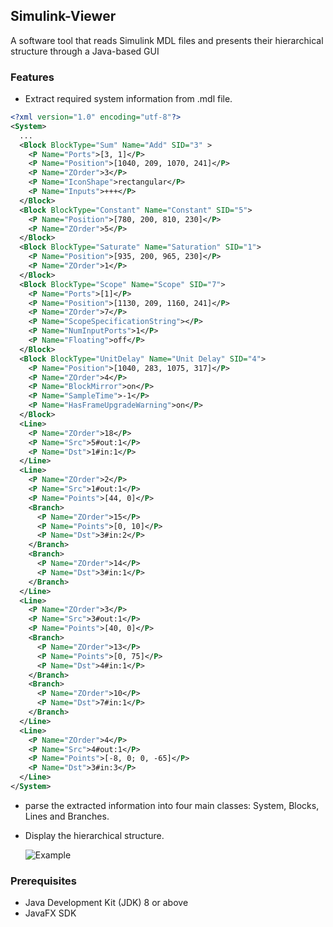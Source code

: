 ## Simulink-Viewer
A software tool that reads Simulink MDL files and presents their hierarchical structure through a Java-based GUI

### Features
- Extract required system information from .mdl file.

```xml
<?xml version="1.0" encoding="utf-8"?>
<System>
  ...
  <Block BlockType="Sum" Name="Add" SID="3" >
    <P Name="Ports">[3, 1]</P>
    <P Name="Position">[1040, 209, 1070, 241]</P>
    <P Name="ZOrder">3</P>
    <P Name="IconShape">rectangular</P>
    <P Name="Inputs">+++</P>
  </Block>
  <Block BlockType="Constant" Name="Constant" SID="5">
    <P Name="Position">[780, 200, 810, 230]</P>
    <P Name="ZOrder">5</P>
  </Block>
  <Block BlockType="Saturate" Name="Saturation" SID="1">
    <P Name="Position">[935, 200, 965, 230]</P>
    <P Name="ZOrder">1</P>
  </Block>
  <Block BlockType="Scope" Name="Scope" SID="7">
    <P Name="Ports">[1]</P>
    <P Name="Position">[1130, 209, 1160, 241]</P>
    <P Name="ZOrder">7</P>
    <P Name="ScopeSpecificationString"></P>
    <P Name="NumInputPorts">1</P>
    <P Name="Floating">off</P>
  </Block>
  <Block BlockType="UnitDelay" Name="Unit Delay" SID="4">
    <P Name="Position">[1040, 283, 1075, 317]</P>
    <P Name="ZOrder">4</P>
    <P Name="BlockMirror">on</P>
    <P Name="SampleTime">-1</P>
    <P Name="HasFrameUpgradeWarning">on</P>
  </Block>
  <Line>
    <P Name="ZOrder">18</P>
    <P Name="Src">5#out:1</P>
    <P Name="Dst">1#in:1</P>
  </Line>
  <Line>
    <P Name="ZOrder">2</P>
    <P Name="Src">1#out:1</P>
    <P Name="Points">[44, 0]</P>
    <Branch>
      <P Name="ZOrder">15</P>
      <P Name="Points">[0, 10]</P>
      <P Name="Dst">3#in:2</P>
    </Branch>
    <Branch>
      <P Name="ZOrder">14</P>
      <P Name="Dst">3#in:1</P>
    </Branch>
  </Line>
  <Line>
    <P Name="ZOrder">3</P>
    <P Name="Src">3#out:1</P>
    <P Name="Points">[40, 0]</P>
    <Branch>
      <P Name="ZOrder">13</P>
      <P Name="Points">[0, 75]</P>
      <P Name="Dst">4#in:1</P>
    </Branch>
    <Branch>
      <P Name="ZOrder">10</P>
      <P Name="Dst">7#in:1</P>
    </Branch>
  </Line>
  <Line>
    <P Name="ZOrder">4</P>
    <P Name="Src">4#out:1</P>
    <P Name="Points">[-8, 0; 0, -65]</P>
    <P Name="Dst">3#in:3</P>
  </Line>
</System>
```
  
- parse the extracted information into four main classes: System, Blocks, Lines and Branches.
- Display the hierarchical structure.

  ![Example](https://github.com/Abdulrahman295/Simulink/assets/89452130/ed2f932d-23c0-4371-913a-ab51d9c527b9)
  
### Prerequisites
- Java Development Kit (JDK) 8 or above
- JavaFX SDK
